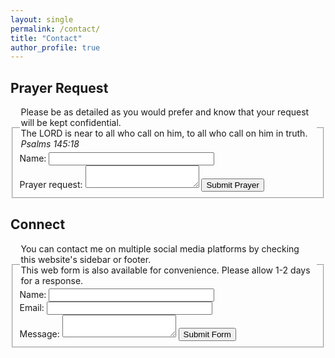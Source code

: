 ```yaml
---
layout: single
permalink: /contact/
title: "Contact"
author_profile: true
---
```


## Prayer Request
<form name="gformprayer" id="gformprayer" enctype="text/plain" action="https://docs.google.com/forms/d/e/1FAIpQLScRAlEzSE7QrZiW1eMs6s7ITa3Fcp_GG2BNmyqy26s27/formResponse?" target="hidden_iframeprayer" onsubmit="submitted=true;">
  <fieldset>
    <legend>Please be as detailed as you would prefer and know that your request will be kept confidential.<br> The LORD is near to all who call on him, to all who call on him in truth. <br><i>Psalms 145:18</i></legend>
    Name: <input type="text" size="30" name="entry.1290604962"><br>
    Prayer request: <textarea name="entry.370420084"></textarea>
	<input type="submit" name='submit' value="Submit Prayer">
  </fieldset>
</form>

<iframe name="hidden_iframeprayer" id="hidden_iframeprayer" style="display:none;" onload="if(submitted) {}"></iframe>

<script src="/assets/js/main.min.js"></script>
<script type="text/javascript">var submitted=false;</script>
<script type="text/javascript">
  $('#gformprayer').on('submit', function(e) {
  $('#gformprayer *').fadeOut(2000);
  $('#gformprayer').prepend('Thank you for your willingness to ask for prayer.');
  });
</script>

## Connect
<form name="gformcontact" id="gformcontact" enctype="text/plain" action="https://docs.google.com/forms/d/e/1FAIpQLSeQZHbJYkdtSrCMRMuc1LDtKgmrR6Jfol1KUzdZRjIIbIzQMQ/formResponse?" target="hidden_iframecontact" onsubmit="submitted=true;">
  <fieldset>
    <legend>You can contact me on multiple social media platforms by checking this website's sidebar or footer.<br>This web form is also available for convenience. Please allow 1-2 days for a response.</legend>
    Name: <input type="text" size="30" name="entry.1166045863"><br>
    Email: <input type="text" size="30" name="entry.720425147"><br>
    Message: <textarea name="entry.220754968"></textarea>
	<input type="submit" name='submit' value="Submit Form">
  </fieldset>
</form>

<iframe name="hidden_iframecontact" id="hidden_iframecontact" style="display:none;" onload="if(submitted) {}"></iframe>

<script src="/assets/js/main.min.js"></script>
<script type="text/javascript">var submitted=false;</script>
<script type="text/javascript">
$('#gformcontact').on('submit', function(e) {
  $('#gformcontact *').fadeOut(2000);
  $('#gformcontact').prepend('Thank you for reaching out, your information has been submitted... :D');
  });
</script>